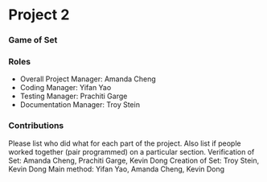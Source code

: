 # Project 2
### Game of Set

### Roles
* Overall Project Manager: Amanda Cheng
* Coding Manager: Yifan Yao
* Testing Manager: Prachiti Garge
* Documentation Manager: Troy Stein

### Contributions
Please list who did what for each part of the project.
Also list if people worked together (pair programmed) on a particular section.
Verification of Set: Amanda Cheng, Prachiti Garge, Kevin Dong
Creation of Set: Troy Stein, Kevin Dong
Main method: Yifan Yao, Amanda Cheng, Kevin Dong

